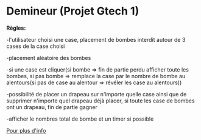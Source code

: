 # Demineur (Projet Gtech 1)
**Règles:**

-l'utilisateur choisi une case, placement de bombes interdit autour de 3 cases de la case choisi

-placement aléatoire des bombes

-si une case est cliquer(si bombe => fin de partie perdu afficher toute les bombes, si pas bombe => remplace la case par le nombre de bombe au alentours(si pas de case au alentour => révéler les case au alentours))

-possibilité de placer un drapeau sur n'importe quelle case ainsi que de supprimer n'importe quel drapeau déjà placer, si toute les case de bombes ont un drapeau, fin de partie gagner

-afficher le nombres total de bombe et un timer si possible

[Pour plus d'info](https://www.regles-de-jeux.com/regle-du-demineur/)
